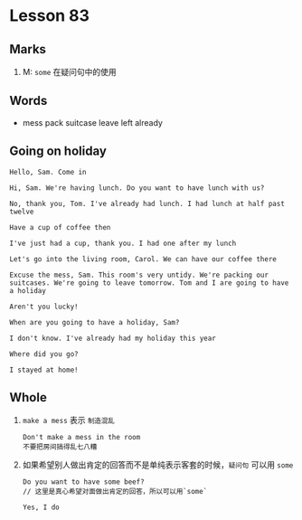 # Lesson 83

## Marks

1. M: `some` 在疑问句中的使用

## Words

- mess pack suitcase leave left already

## Going on holiday

```
Hello, Sam. Come in

Hi, Sam. We're having lunch. Do you want to have lunch with us?

No, thank you, Tom. I've already had lunch. I had lunch at half past twelve

Have a cup of coffee then

I've just had a cup, thank you. I had one after my lunch

Let's go into the living room, Carol. We can have our coffee there

Excuse the mess, Sam. This room's very untidy. We're packing our suitcases. We're going to leave tomorrow. Tom and I are going to have a holiday

Aren't you lucky!

When are you going to have a holiday, Sam?

I don't know. I've already had my holiday this year

Where did you go?

I stayed at home!
```

## Whole

1. `make a mess` 表示 `制造混乱`

   ```
   Don't make a mess in the room
   不要把房间搞得乱七八糟
   ```

2. 如果希望别人做出肯定的回答而不是单纯表示客套的时候，`疑问句` 可以用 `some`

   ```
   Do you want to have some beef?
   // 这里是真心希望对面做出肯定的回答，所以可以用`some`

   Yes, I do
   ```
